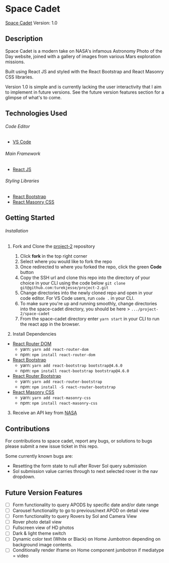 # Space Cadet

[Space Cadet](https://space-cadet.netlify.app/) Version: 1.0

## Description

Space Cadet is a modern take on NASA's infamous Astronomy Photo of the Day website, joined with a gallery of images from various Mars exploration missions.

Built using React JS and styled with the React Bootstrap and React Masonry CSS libraries.

Version 1.0 is simple and is currently lacking the user interactivity that I aim to implement in future versions. See the future version features section for a glimpse of what's to come.

## Technologies Used

###### Code Editor
- [VS Code](https://code.visualstudio.com/)

###### Main Framework
- [React JS](https://github.com/facebook/react/)

###### Styling Libraries
- [React Bootstrap](https://github.com/react-bootstrap/react-bootstrap)
- [React Masonry CSS](https://github.com/paulcollett/react-masonry-css)

## Getting Started

###### Installation

1. Fork and Clone the [project-2](https://github.com/turekjesse/project-2) repository
    1. Click **fork** in the top right corner
    2. Select where you would like to fork the repo
    3. Once redirected to where you forked the repo, click the green **Code** button
    4. Copy the SSH url and clone this repo into the directory of your choice in your CLI using the code below
        ```git clone git@github.com:turekjesse/project-2.git```
    5. Change directories into the newly cloned repo and open in your code editor. For VS Code users, run ```code .``` in your CLI.
    6. To make sure you're up and running smoothly, change directories into the space-cadet directory, you should be here > ```.../project-2/space-cadet```
    7. From the space-cadet directory enter ```yarn start``` in your CLI to run the react app in the browser.

2. Install Dependencies 
- [React Router DOM](https://github.com/ReactTraining/react-router)
    - yarn: ```yarn add react-router-dom```
    - npm: ```npm install react-router-dom```
- [React Bootstrap](https://github.com/react-bootstrap/react-bootstrap)
    - yarn: ```yarn add react-bootstrap bootstrap@4.6.0```
    - npm: ```npm install react-bootstrap bootstrap@4.6.0```
- [React Router Bootstrap](https://github.com/react-bootstrap/react-router-bootstrap)
    - yarn: ```yarn add react-router-bootstrap```
    - npm: ```npm install -S react-router-bootstrap``` 
- [React Masonry CSS](https://github.com/paulcollett/react-masonry-css)
    - yarn: ```yarn add react-masonry-css```
    - npm: ```npm install react-masonry-css```

3. Receive an API key from [NASA](https://api.nasa.gov/)

## Contributions

For contributions to space cadet, report any bugs, or solutions to bugs please submit a new issue ticket in this repo. 

Some currently known bugs are:
- Resetting the form state to null after Rover Sol query submission
- Sol submission value carries through to next selected rover in the nav dropdown.

## Future Version Features

- [ ] Form functionality to query APODS by specific date and/or date range
- [ ] Carousel functionality to go to previous/next APOD on detail view
- [ ] Form functionality to query Rovers by Sol and Camera View
- [ ] Rover photo detail view
- [ ] Fullscreen view of HD photos
- [ ] Dark & light theme switch
- [ ] Dynamic color text (White or Black) on Home Jumbotron depending on background image contents.
- [ ] Conditionally render iframe on Home component jumbotron if mediatype = video
